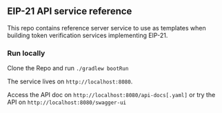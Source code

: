## EIP-21 API service reference

This repo contains reference server service to use as templates when building token verification services 
implementing EIP-21.

### Run locally

Clone the Repo and run `./gradlew bootRun`

The service lives on `http://localhost:8080`. 

Access the API doc on `http://localhost:8080/api-docs[.yaml]` or try the API on `http://localhost:8080/swagger-ui`